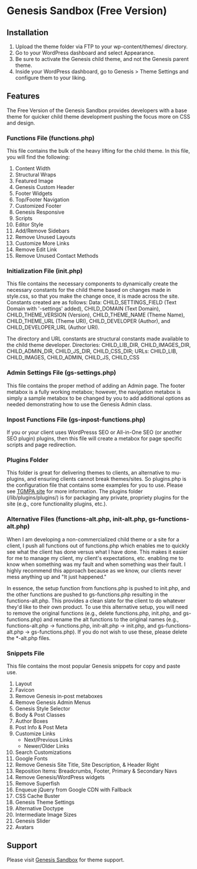 # Genesis Sandbox (Free Version)

## Installation
1. Upload the theme folder via FTP to your wp-content/themes/ directory.
2. Go to your WordPress dashboard and select Appearance.
3. Be sure to activate the Genesis child theme, and not the Genesis parent theme.
4. Inside your WordPress dashboard, go to Genesis > Theme Settings and configure them to your liking.

## Features
The Free Version of the Genesis Sandbox provides developers with a base theme for quicker child theme development pushing the focus more on CSS and design.

### Functions File (functions.php)
This file contains the bulk of the heavy lifting for the child theme. In this file, you will find the following:

1. Content Width
2. Structural Wraps
3. Featured Image
4. Genesis Custom Header
5. Footer Widgets
6. Top/Footer Navigation
7. Customized Footer
8. Genesis Responsive
9. Scripts
10. Editor Style
11. Add/Remove Sidebars
12. Remove Unused Layouts
13. Customize More Links
14. Remove Edit Link
15. Remove Unused Contact Methods

### Initialization File (init.php)
This file contains the necessary components to dynamically create the necessary constants for the child theme based on changes made in style.css, so that you make the change once, it is made across the site. Constants created are as follows: Data: CHILD_SETTINGS_FIELD (Text Domain with '-settings' added), CHILD_DOMAIN (Text Domain), CHILD_THEME_VERSION (Version), CHILD_THEME_NAME (Theme Name), CHILD_THEME_URL (Theme URI), CHILD_DEVELOPER (Author), and CHILD_DEVELOPER_URL (Author URI).

The directory and URL constants are structural constants made available to the child theme developer. Directories: CHILD_LIB_DIR, CHILD_IMAGES_DIR, CHILD_ADMIN_DIR, CHILD_JS_DIR, CHILD_CSS_DIR; URLs: CHILD_LIB, CHILD_IMAGES, CHILD_ADMIN, CHILD_JS, CHILD_CSS

### Admin Settings File (gs-settings.php)
This file contains the proper method of adding an Admin page. The footer metabox is a fully working metabox; however, the navigation metabox is simply a sample metabox to be changed by you to add additional options as needed demonstrating how to use the Genesis Admin class.

### Inpost Functions File (gs-inpost-functions.php)
If you or your client uses WordPresss SEO or All-in-One SEO (or another SEO plugin) plugins, then this file will create a metabox for page specific scripts and page redirection.

### Plugins Folder
This folder is great for delivering themes to clients, an alternative to mu-plugins, and ensuring clients cannot break themes/sites. So plugins.php is the configuration file that contains some examples for you to use. Please see [TGMPA site](http://tgmpluginactivation.com/) for more information. The plugins folder (/lib/plugins/plugins/) is for packaging any private, propriety plugins for the site (e.g., core functionality plugins, etc.).

### Alternative Files (functions-alt.php, init-alt.php, gs-functions-alt.php)
When I am developing a non-commercialized child theme or a site for a client, I push all functions out of functions.php which enables me to quickly see what the client has done versus what I have done. This makes it easier for me to manage my client, my client's expectations, etc. enabling me to know when something was my fault and when something was their fault. I highly recommend this approach because as we know, our clients never mess anything up and "It just happened."

In essence, the setup function from functions.php is pushed to init.php, and the other functions are pushed to gs-functions.php resulting in the functions-alt.php. This provides a clean slate for the client to do whatever they'd like to their own product. To use this alternative setup, you will need to remove the original functions (e.g., delete functions.php, init.php, and gs-functions.php) and rename the alt functions to the original names (e.g., functions-alt.php -> functions.php, init-alt.php -> init.php, and gs-functions-alt.php -> gs-functions.php). If you do not wish to use these, please delete the *-alt.php files.

### Snippets File
This file contains the most popular Genesis snippets for copy and paste use. 

1. Layout
2. Favicon
3. Remove Genesis in-post metaboxes
4. Remove Genesis Admin Menus
5. Genesis Style Selector
6. Body & Post Classes
7. Author Boxes
8. Post Info & Post Meta
9. Customize Links
   * Next/Previous Links
   * Newer/Older Links
10. Search Customizations
11. Google Fonts
12. Remove Genesis Site Title, Site Description, & Header Right
13. Reposition Items: Breadcrumbs, Footer, Primary & Secondary Navs
14. Remove Genesis/WordPress widgets
15. Remove Superfish
16. Enqueue jQuery from Google CDN with Fallback
17. CSS Cache Buster
18. Genesis Theme Settings
19. Alternative Doctype
20. Intermediate Image Sizes
21. Genesis Slider
22. Avatars

## Support
Please visit [Genesis Sandbox](http://genesissandbox.com/support) for theme support.
